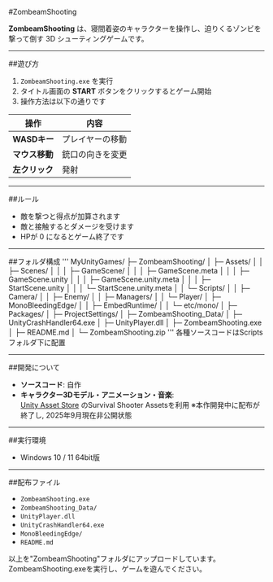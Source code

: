 #ZombeamShooting

**ZombeamShooting** は、寝間着姿のキャラクターを操作し、迫りくるゾンビを撃って倒す 3D シューティングゲームです。  

---

##遊び方

1. `ZombeamShooting.exe` を実行  
2. タイトル画面の **START** ボタンをクリックするとゲーム開始  
3. 操作方法は以下の通りです  

| 操作 | 内容 |
|------|------|
| **WASDキー** | プレイヤーの移動 |
| **マウス移動** | 銃口の向きを変更 |
| **左クリック** | 発射 |

---

##ルール
- 敵を撃つと得点が加算されます  
- 敵と接触するとダメージを受けます  
- HPが 0 になるとゲーム終了です  

---

##フォルダ構成
'''
MyUnityGames/
├─ ZombeamShooting/
│  ├─ Assets/
│  │  ├─ Scenes/
│  │  │  ├─ GameScene/
│  │  │  ├─ GameScene.meta
│  │  │  ├─ GameScene.unity
│  │  │  ├─ GameScene.unity.meta
│  │  │  ├─ StartScene.unity
│  │  │  └─ StartScene.unity.meta
│  │  └─ Scripts/
│  │     ├─ Camera/
│  │     ├─ Enemy/
│  │     ├─ Managers/
│  │     └─ Player/
│  ├─ MonoBleedingEdge/
│  │  ├─ EmbedRuntime/
│  │  └─ etc/mono/
│  ├─ Packages/
│  ├─ ProjectSettings/
│  ├─ ZombeamShooting_Data/
│  ├─ UnityCrashHandler64.exe
│  ├─ UnityPlayer.dll
│  ├─ ZombeamShooting.exe
│  ├─ README.md
│  └─ ZombeamShooting.zip
'''
各種ソースコードはScriptsフォルダ下に配置

---

##開発について
- **ソースコード**: 自作  
- **キャラクター3Dモデル・アニメーション・音楽**:  
  [Unity Asset Store](https://www.assetstore.unity3d.com/#!/content/40756) のSurvival Shooter Assetsを利用
  ※本作開発中に配布が終了し, 2025年9月現在非公開状態

---

##実行環境
- Windows 10 / 11 64bit版
---

##配布ファイル
- `ZombeamShooting.exe`  
- `ZombeamShooting_Data/`  
- `UnityPlayer.dll`  
- `UnityCrashHandler64.exe`  
- `MonoBleedingEdge/`  
- `README.md`  

以上を"ZombeamShooting"フォルダにアップロードしています。
ZombeamShooting.exeを実行し、ゲームを遊んでください。
